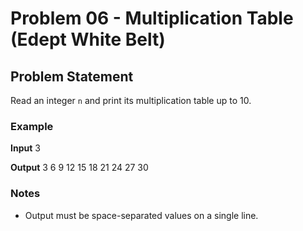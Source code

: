 # Problem 06 - Multiplication Table (Edept White Belt)

## Problem Statement
Read an integer `n` and print its multiplication table up to 10.

### Example
**Input**
3

**Output**
3 6 9 12 15 18 21 24 27 30


### Notes
- Output must be space-separated values on a single line.